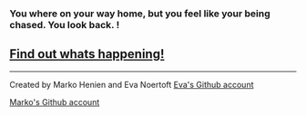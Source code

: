 ### You where on your way home, but you feel like your being chased. You look back. !
## [Find out whats happening!](situations/witch-chasing.md/)
---
Created by Marko Henien and Eva Noertoft
[Eva's Github account](https://github.com/evan2304)

[Marko's Github account](https://github.com/Markoh2244)
